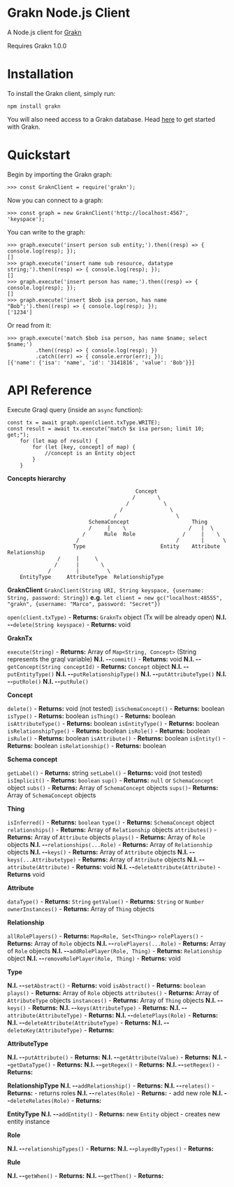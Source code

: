 # Grakn Node.js Client

A Node.js client for [Grakn](https://grakn.ai)

Requires Grakn 1.0.0

# Installation

To install the Grakn client, simply run:

```
npm install grakn
```

You will also need access to a Grakn database. Head [here](https://grakn.ai/pages/documentation/get-started/setup-guide.html) to get started with Grakn.

# Quickstart

Begin by importing the Grakn graph:

```
>>> const GraknClient = require('grakn');
```

Now you can connect to a graph:

```
>>> const graph = new GraknClient('http://localhost:4567', 'keyspace');
```

You can write to the graph:

```
>>> graph.execute('insert person sub entity;').then((resp) => { console.log(resp); });
[]
>>> graph.execute('insert name sub resource, datatype string;').then((resp) => { console.log(resp); });
[]
>>> graph.execute('insert person has name;').then((resp) => { console.log(resp); });
[]
>>> graph.execute('insert $bob isa person, has name "Bob";').then((resp) => { console.log(resp); });
['1234']
```

Or read from it:

```
>>> graph.execute('match $bob isa person, has name $name; select $name;')
         .then((resp) => { console.log(resp); })
         .catch((err) => { console.error(err); });
[{'name': {'isa': 'name', 'id': '3141816', 'value': 'Bob'}}]
```


# API Reference
Execute Graql query (inside an `async` function):

```
const tx = await graph.open(client.txType.WRITE);
const result = await tx.execute("match $x isa person; limit 10; get;");
    for (let map of result) {
        for (let [key, concept] of map) {
            //concept is an Entity object
        }
    }
```

**Concepts hierarchy** 

```
                                         Concept
                                        /       \
                                      /           \
                                    /               \
                                  /                   \
                          SchemaConcept                    Thing
                          /     |    \                    /   |  \
                        /      Rule  Role               /     |    \
                      /                               /       |      \
                     Type                        Entity    Attribute   Relationship
                /     |     \
               /      |       \
             /        |         \
    EntityType     AttributeType  RelationshipType
```
**GraknClient**
  `GraknClient(String URI, String keyspace, {username: String, password: String})`
  **e.g.** `let client = new gc("localhost:48555", "grakn", {username: "Marco", password: "Secret"})`
  
  
 `open(client.txType)` - **Returns:** `GraknTx` object (Tx will be already open)
 **N.I. --**`delete(String keyspace)` - **Returns:** void
 
 **GraknTx**
 
  `execute(String)` - **Returns:** Array of `Map<String, Concept>` (String represents the graql variable)
  **N.I. --**`commit()` - **Returns:** void
  **N.I. --**`getConcept(String conceptId)` - **Returns:** `Concept` object
  **N.I. --**`putEntityType()`
  **N.I. --**`putRelationshipType()`
  **N.I. --**`putAttributeType()`
  **N.I. --**`putRole()`
  **N.I. --**`putRule()`

**Concept**

  `delete()` - **Returns:** void (not tested)
  `isSchemaConcept()` - **Returns:** boolean
   `isType()` - **Returns:** boolean
   `isThing()` - **Returns:** boolean
   `isAttributeType()` - **Returns:** boolean
   `isEntityType()` - **Returns:** boolean
   `isRelationshipType()` - **Returns:** boolean
   `isRole()` - **Returns:** boolean
   `isRule()` - **Returns:** boolean
   `isAttribute()` - **Returns:** boolean
   `isEntity()` - **Returns:** boolean
   `isRelationship()` - **Returns:** boolean
  
  **Schema concept**
  
   `getLabel()` - **Returns:** string
   `setLabel()` - **Returns:** void  (not tested)
   `isImplicit()` - **Returns:** `boolean`
   `sup()` - **Returns:** `null` or `SchemaConcept` object
   `subs()` - **Returns:** Array of `SchemaConcept` objects
   `sups()`- **Returns:** Array of `SchemaConcept` objects
   
  **Thing**
  
   `isInferred()` - **Returns:** `boolean`
   `type()` - **Returns:** `SchemaConcept` object
   `relationships()` - **Returns:** Array of `Relationship` objects
   `attributes()` - **Returns:** Array of `Attribute` objects
   `plays()` - **Returns:** Array of `Role` objects
    **N.I. --**`relationships(...Role)` - **Returns:** Array of `Relationship` objects
    **N.I. --**`keys()` - **Returns:** Array of `Attribute` objects
    **N.I. --**`keys(...Attributetype)` - **Returns:** Array of `Attribute` objects
    **N.I. --**`attribute(Attribute)` - **Returns:** void
    **N.I. --**`deleteAttribute(Attribute)` - **Returns** void
   
  **Attribute**
   
   `dataType()` - **Returns:** `String`
   `getValue()` - **Returns:** `String` or `Number`
   `ownerInstances()` - **Returns:** Array of `Thing` objects
   
  **Relationship**
  
  `allRolePlayers()` - **Returns:** `Map<Role, Set<Thing>>`
  `rolePlayers()` - **Returns:** Array of `Role` objects
   **N.I. --**`rolePlayers(...Role)` - **Returns:** Array of `Role` objects
   **N.I. --**`addRolePlayer(Role, Thing)` - **Returns:**  `Relationship` object
   **N.I. --**`removeRolePlayer(Role, Thing)` - **Returns:**  void
  
  **Type**
  
   **N.I. --**`setAbstract()` - **Returns:** void
  `isAbstract()` - **Returns:** `boolean`
  `plays()` - **Returns:** Array of `Role` objects
  `attributes()` - **Returns:** Array of `AttributeType` objects
  `instances()` - **Returns:** Array of `Thing` objects
  **N.I. --**`keys()` - **Returns:** 
  **N.I. --**`keys(AttributeType)` - **Returns:** 
  **N.I. --**`attribute(AttributeType)` - **Returns:** 
  **N.I. --**`deletePlays(Role)` - **Returns:** 
  **N.I. --**`deleteAttribute(AttributeType)` - **Returns:** 
  **N.I. --**`deleteKey(AttributeType)` - **Returns:** 
  
  **AttributeType**
  
  **N.I. --**`putAttribute()` - **Returns:** 
  **N.I. --**`getAttribute(Value)` - **Returns:** 
  **N.I. --**`getDataType()` - **Returns:** 
  **N.I. --**`getRegex()` - **Returns:** 
  **N.I. --**`setRegex()` - **Returns:** 
   
  **RelationshipType**
  **N.I. --**`addRelationship()` - **Returns:** 
  **N.I. --**`relates()` - **Returns:**  - returns roles
  **N.I. --**`relates(Role)` - **Returns:**  - add new role
  **N.I. --**`deleteRelates(Role)` - **Returns:** 
  
  **EntityType**
  **N.I. --**`addEntity()` - **Returns:** new `Entity` object - creates new entity instance
  
  **Role**
  
  **N.I. --**`relationshipTypes()` - **Returns:**
  **N.I. --**`playedByTypes()` - **Returns:**
  
  **Rule**
  
   **N.I. --**`getWhen()` - **Returns:**
   **N.I. --**`getThen()` - **Returns:**
